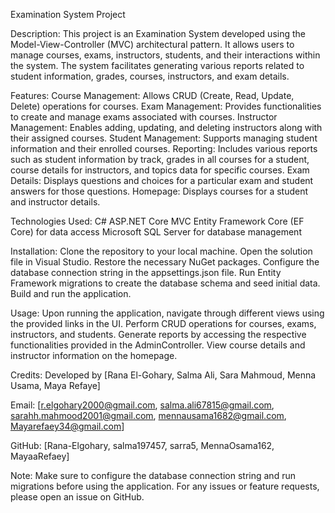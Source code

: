 Examination System Project

Description:
This project is an Examination System developed using the Model-View-Controller (MVC) architectural pattern. It allows users to manage courses, exams, instructors, students, and their interactions within the system. The system facilitates generating various reports related to student information, grades, courses, instructors, and exam details.

Features:
Course Management: Allows CRUD (Create, Read, Update, Delete) operations for courses.
Exam Management: Provides functionalities to create and manage exams associated with courses.
Instructor Management: Enables adding, updating, and deleting instructors along with their assigned courses.
Student Management: Supports managing student information and their enrolled courses.
Reporting: Includes various reports such as student information by track, grades in all courses for a student, course details for instructors, and topics data for specific courses.
Exam Details: Displays questions and choices for a particular exam and student answers for those questions.
Homepage: Displays courses for a student and instructor details.

Technologies Used:
C#
ASP.NET Core MVC
Entity Framework Core (EF Core) for data access
Microsoft SQL Server for database management

Installation:
Clone the repository to your local machine.
Open the solution file in Visual Studio.
Restore the necessary NuGet packages.
Configure the database connection string in the appsettings.json file.
Run Entity Framework migrations to create the database schema and seed initial data.
Build and run the application.

Usage:
Upon running the application, navigate through different views using the provided links in the UI.
Perform CRUD operations for courses, exams, instructors, and students.
Generate reports by accessing the respective functionalities provided in the AdminController.
View course details and instructor information on the homepage.

Credits:
Developed by [Rana El-Gohary,
Salma Ali,
Sara Mahmoud,
Menna Usama,
Maya Refaye]

Email: [r.elgohary2000@gmail.com,
salma.ali67815@gmail.com,
sarahh.mahmood2001@gmail.com,
mennausama1682@gmail.com,
Mayarefaey34@gmail.com]

GitHub: [Rana-Elgohary,
salma197457,
sarra5,
MennaOsama162,
MayaaRefaey]

Note:
Make sure to configure the database connection string and run migrations before using the application.
For any issues or feature requests, please open an issue on GitHub.
